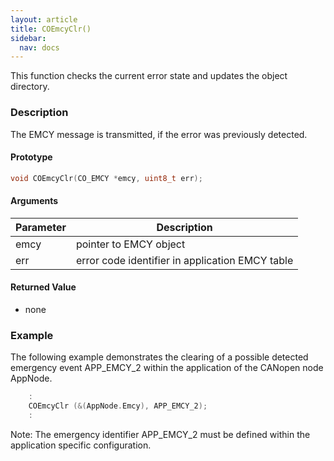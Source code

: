 ```yaml
---
layout: article
title: COEmcyClr()
sidebar:
  nav: docs
---
```


This function checks the current error state and updates the object directory. 

<!--more-->

### Description

The EMCY message is transmitted, if the error was previously detected.

#### Prototype

```c
void COEmcyClr(CO_EMCY *emcy, uint8_t err);
```

#### Arguments

| Parameter | Description |
| --- | --- |
| emcy | pointer to EMCY object |
| err | error code identifier in application EMCY table |

#### Returned Value

- none

### Example

The following example demonstrates the clearing of a possible detected emergency event APP_EMCY_2 within the application of the CANopen node AppNode.

```c
    :
    COEmcyClr (&(AppNode.Emcy), APP_EMCY_2);
    :
```

Note: The emergency identifier APP_EMCY_2 must be defined within the application specific configuration.
